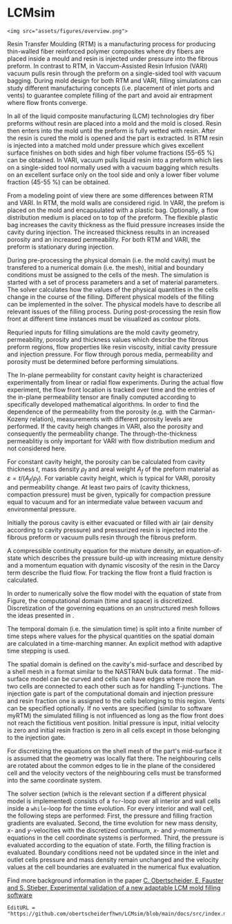 # LCMsim

```@raw html
<img src="assets/figures/overview.png">
```

Resin Transfer Moulding (RTM) is a manufacturing process for producing thin-walled fiber reinforced polymer composites where dry fibers are placed inside a mould and resin is injected under pressure into the fibrous preform. In contrast to RTM, in Vaccum-Assisted Resin Infusion (VARI) vacuum pulls resin through the preform on a single-sided tool with vacuum bagging. During mold design for both RTM and VARI, filling simulations can study different manufacturing concepts (i.e. placement of inlet ports and vents) to guarantee complete filling of the part and avoid air entrapment where flow fronts converge. 

In all of the liquid composite manufacturing (LCM) technologies dry fiber preforms without resin are placed into a mold and the mold is closed. Resin then enters into the mold until the preform is fully wetted with resin. After the resin is cured the mold is opened and the part is extracted. In RTM resin is injected into a matched mold under pressure which gives excellent surface finishes on both sides and high fiber volume fractions (55-65 \%) can be obtained. In VARI, vacuum pulls liquid resin into a preform which lies on a single-sided tool normally used with a vacuum bagging which results on an excellent surface only on the tool side and only a lower fiber volume fraction (45-55 \%) can be obtained.

From a modeling point of view there are some differences between RTM and VARI. In RTM, the mold walls are considered rigid. In VARI, the prefom is placed on the mold and encapsulated with a plastic bag. Optionally, a flow distribution medium is placed on to top of the preform. The flexible plastic bag increases the cavity thickness as the fluid pressure increases inside the cavity during injection. The increased thickness results in an increased porosity and an increased permeability. For both RTM and VARI, the preform is stationary during injection.

During pre-processing the physical domain (i.e. the mold cavity) must be transfered to a numerical domain (i.e. the mesh), initial and boundary conditions must be assigned to the cells of the mesh. The simulation is started with a set of process parameters and a set of material parameters. The solver calculates how the values of the physical quantities in the cells change in the course of the filling. Different physical models of the filling can be implemented in the solver. The physical models have to describe all relevant issues of the filling process. During post-processing the resin flow front at different time instances must be visualized as contour plots.

Requried inputs for filling simulations are the mold cavity geometry, permeability, porosity and thickness values which describe the fibrous preform regions, flow properties like resin viscosity, initial cavity pressure and injection pressure. For flow through porous media, permeability and porosity must be determined before performing simulations.

The In-plane permeability for constant cavity height is characterized experimentally from linear or radial flow experiments. During the actual flow experiment, the flow front location is tracked over time and the entries of the in-plane permeability tensor are finally computed according to specifically developed mathematical algorithms. In order to find the dependence of the permeability from the porosity (e.g. with the Carman-Kozeny relation), measurements with different porosity levels are performed. If the cavity heigh changes in VARI, also the porosity and consequently the permeability change. The through-the-thickness permeablitiy is only important for VARI with flow distribution medium and not considered here.

For constant cavity height, the porosity can be calculated from cavity thickness $t$, mass density $\rho_{f}$ and areal weight $A_f$ of the preform material as $\varepsilon=t /(A_f/\rho_f)$. For variable cavity height, which is typical for VARI, porosity and permeability change. At least two pairs of (cavity thickness, compaction pressure) must be given, typically for compaction pressure equal to vacuum and for an intermediate value between vacuum and environmental pressure.

Initially the porous cavity is either evacuated or filled with air (air density according to cavity pressure) and pressurized resin is injected into the fibrous preform or vacuum pulls resin through the fibrous preform. 

A compressible continuity equation for the mixture density, an equation-of-state which describes the pressure build-up with increasing mixture density and a momentum equation with dynamic viscosity of the resin in the Darcy term describe the fluid flow. For tracking the flow front a fluid fraction is calculated. 

In order to numerically solve the flow model with the equation of state from Figure, the computational domain (time and space) is discretized. Discretization of the governing equations on an unstructured mesh follows the ideas presented in .

The temporal domain (i.e. the simulation time) is split into a finite number of time steps where values for the physical quantities on the spatial domain are calculated in a time-marching manner. An explicit method with adaptive time stepping is used.

The spatial domain is defined on the cavity's mid-surface and described by a shell mesh in a format similar to the NASTRAN bulk data format . The mid-surface model can be curved and cells can have edges where more than two cells are connected to each other such as for handling T-junctions. The injection gate is part of the computational domain and injection pressure and resin fraction one is assigned to the cells belonging to this region. Vents can be specified optionally. If no vents are specified (similar to software myRTM) the simulated filling is not influenced as long as the flow front does not reach the fictitious vent position. Initial pressure is input, initial velocity is zero and initial resin fraction is zero in all cells except in those belonging to the injection gate. 

For discretizing the equations on the shell mesh of the part's mid-surface it is assumed that the geometry was locally flat there. The neighbouring cells are rotated about the common edges to lie in the plane of the considered cell and the velocity vectors of the neighbouring cells must be transformed into the same coordinate system.

The solver section (which is the relevant section if a different physical model is implemented) consists of a `for`-loop over all interior and wall cells inside a `while`-loop for the time evolution. For every interior and wall cell, the following steps are performed: First, the pressure and filling fraction gradients are evaluated. Second, the time evolution for new mass density, $x$- and $y$-velocities with the discretized continuum, $x$- and $y$-momentum equations in the cell coordinate systems is performed. Third, the pressure is evaluated according to the equation of state. Forth, the filling fraction is evaluated. Boundary conditions need not be updated since in the inlet and outlet cells pressure and mass density remain unchanged and the velocity values at the cell boundaries are evaluated in the numerical flux evaluation.

Find more background information in the paper [C. Obertscheider, E. Fauster and S. Stieber, Experimental validation of a new adaptable LCM mold filling software](https://www.tandfonline.com/doi/full/10.1080/20550340.2023.2282310)




```@meta
EditURL = "https://github.com/obertscheiderfhwn/LCMsim/blob/main/docs/src/index.md"
```